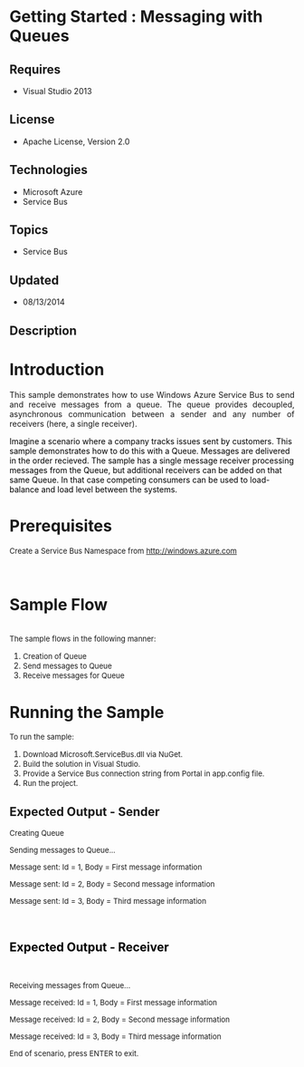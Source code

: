 # Getting Started : Messaging with Queues
## Requires
- Visual Studio 2013
## License
- Apache License, Version 2.0
## Technologies
- Microsoft Azure
- Service Bus
## Topics
- Service Bus
## Updated
- 08/13/2014
## Description

<h1>Introduction</h1>
<p style="text-align:justify">This sample demonstrates how to use Windows Azure Service Bus to send and receive messages from a queue. The queue provides decoupled, asynchronous communication between a sender and any number of receivers (here, a single receiver).</p>
<p><span style="color:black">Imagine a scenario where a company tracks issues sent by customers. This sample demonstrates how to do this with a&nbsp;Queue. Messages are delivered in the order recieved.
</span><span style="color:black">The sample has a single message receiver processing messages from the Queue, but additional receivers can be added on that same Queue. In that case competing consumers can be used to load-balance and load level between the systems.</span></p>
<h1>Prerequisites</h1>
<p><span style="font-size:small">Create a Service Bus Namespace from <a href="http://windows.azure.com">
http://windows.azure.com</a> </span></p>
<p>&nbsp;</p>
<h1>Sample Flow</h1>
<p><br>
<span style="font-size:small">The sample flows in the following manner:</span></p>
<ol>
<li><span style="font-size:small">Creation of Queue</span> </li><li><span style="font-size:small">Send messages to&nbsp;Queue</span> </li><li><span style="font-size:small">Receive messages for&nbsp;Queue&nbsp;</span>&nbsp;
</li></ol>
<h1>Running the Sample</h1>
<p><span style="font-size:small">To run the sample:</span></p>
<ol>
<li><span style="font-size:small">Download Microsoft.ServiceBus.dll via NuGet.</span>
</li><li><span style="font-size:small">Build the solution in Visual Studio. </span></li><li><span style="font-size:small">Provide a Service Bus connection string from Portal in app.config file.</span>
</li><li><span style="font-size:small">Run the project.</span> </li></ol>
<h2><strong>Expected Output - Sender</strong></h2>
<p><span style="font-size:small">Creating Queue</span></p>
<p><span style="font-size:small">Sending messages to Queue...</span></p>
<p><span style="font-size:small">Message sent: Id = 1, Body = First message information</span></p>
<p><span style="font-size:small">Message sent: Id = 2, Body = Second message information</span></p>
<p><span style="font-size:small">Message sent: Id = 3, Body = Third message information</span></p>
<p>&nbsp;</p>
<h2><strong><span style="color:black">Expected Output - Receiver</span></strong></h2>
<p><span style="font-size:small">&nbsp;</span></p>
<p><span style="font-size:small">Receiving messages from Queue...</span></p>
<p><span style="font-size:small">Message received: Id = 1, Body = First message information</span></p>
<p><span style="font-size:small">Message received: Id = 2, Body = Second message information</span></p>
<p><span style="font-size:small">Message received: Id = 3, Body = Third message information</span></p>
<p><span style="font-size:small">End of scenario, press ENTER to exit.<span style="font-family:Times New Roman; font-size:small">
</span></span></p>
